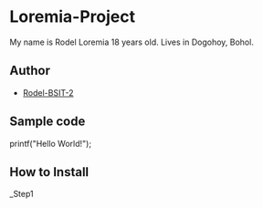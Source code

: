 # Loremia-Project
My name is Rodel Loremia 18 years old. Lives in Dogohoy, Bohol.
## Author
* [Rodel-BSIT-2](https://github.com/RodelPro-BSIT-2)
## Sample code
printf("Hello World!");
## How to Install
_Step1 
